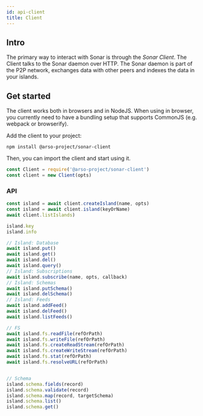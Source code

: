 ```yaml
---
id: api-client
title: Client
---
```

## Intro

The primary way to interact with Sonar is through the *Sonar Client*. The Client talks to the Sonar daemon over HTTP. The Sonar daemon is part of the P2P network, exchanges data with other peers and indexes the data in your islands.

## Get started

The client works both in browsers and in NodeJS. When using in browser, you currently need to have a bundling setup that supports CommonJS (e.g. webpack or browserify).

Add the client to your project:
```
npm install @arso-project/sonar-client
```

Then, you can import the client and start using it.

```javascript
const Client = require('@arso-project/sonar-client')
const client = new Client(opts)
```

### API

```javascript
const island = await client.createIsland(name, opts)
const island = await client.island(keyOrName)
await client.listIslands)

island.key
island.info

// Island: Database
await island.put()
await island.get()
await island.del()
await island.query()
// Island: Subscriptions
await island.subscribe(name, opts, callback)
// Island: Schemas
await island.putSchema()
await island.delSchema()
// Island: Feeds
await island.addFeed()
await island.delFeed()
await island.listFeeds()

// FS
await island.fs.readFile(refOrPath)
await island.fs.writeFile(refOrPath)
await island.fs.createReadStream(refOrPath)
await island.fs.createWriteStream(refOrPath)
await island.fs.stat(refOrPath)
await island.fs.resolveURL(refOrPath)


// Schema
island.schema.fields(record)
island.schema.validate(record)
island.schema.map(record, targetSchema)
island.schema.list()
island.schema.get()
```
